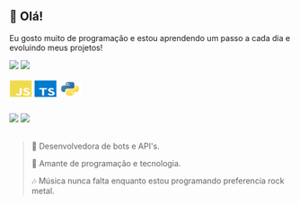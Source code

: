 ## 👋 Olá!
Eu gosto muito de programação e estou aprendendo um passo a cada dia e evoluindo meus projetos!

<div>
  <img height="180em" src="https://github-readme-stats.vercel.app/api/top-langs/?username=lilikasyn&title_color=f9829b&text_color=fff&icon_color=fff&bg_color=181818" />
<img height="180em" src="https://github-readme-stats.vercel.app/api?username=lilikasyn&show_icons=true&title_color=f9829b&text_color=fff&icon_color=f9829b&bg_color=181818" />
</div>


<div style="display: inline_block"><br>
  <img align="center" alt="Rafa-Js" height="30" width="40" src="https://raw.githubusercontent.com/devicons/devicon/master/icons/javascript/javascript-plain.svg">
  <img align="center" alt="Rafa-Ts" height="30" width="40" src="https://raw.githubusercontent.com/devicons/devicon/master/icons/typescript/typescript-plain.svg">
  <img align="center" alt="Rafa-Python" height="30" width="40" src="https://raw.githubusercontent.com/devicons/devicon/master/icons/python/python-original.svg"> 
</div>
  
  ##
 
<div> 
  <a href="https://discord.gg/wagxzStdcR" target="_blank"><img src="https://img.shields.io/badge/Discord-7289DA?style=for-the-badge&logo=discord&logoColor=white" target="_blank"></a> 
  <a href = "mailto:contatorafaballerini@gmail.com"><img src="https://img.shields.io/badge/-Gmail-%23333?style=for-the-badge&logo=gmail&logoColor=white" target="_blank"></a>
</div>

<br>

> 🤖 Desenvolvedora de bots e API's.
> 
> 💞 Amante de programação e tecnologia.
> 
> 🎶 Música nunca falta enquanto estou programando preferencia rock metal.

</br>
